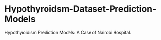 # Hypothyroidsm-Dataset-Prediction-Models
Hypothyroidism Prediction Models: A Case of Nairobi Hospital.
